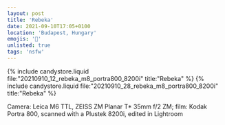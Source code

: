 ```yaml
---
layout: post
title: 'Rebeka'
date: 2021-09-10T17:05+0100
location: 'Budapest, Hungary'
emojis: '🔞'
unlisted: true
tags: 'nsfw'
---
```


{% include candystore.liquid file:"20210910_12_rebeka_m8_portra800_8200i" title:"Rebeka" %}
{% include candystore.liquid file:"20210910_28_rebeka_m8_portra800_8200i" title:"Rebeka" %}

Camera: Leica M6 TTL, ZEISS ZM Planar T\* 35mm f/2 ZM; film: Kodak Portra 800, scanned with a Plustek 8200i, edited in Lightroom
